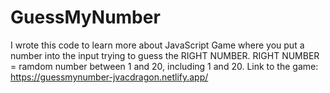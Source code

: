 # GuessMyNumber
I wrote this code to learn more about JavaScript
Game where you put a number into the input trying to guess the RIGHT NUMBER.
RIGHT NUMBER = ramdom number between 1 and 20, including 1 and 20.
Link to the game: https://guessmynumber-jvacdragon.netlify.app/
